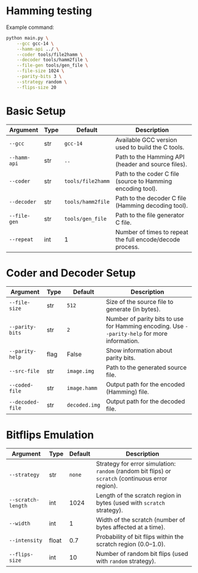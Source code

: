 # Hamming testing
Example command:
```bash
python main.py \
    --gcc gcc-14 \
    --hamm-api ../ \
    --coder tools/file2hamm \
    --decoder tools/hamm2file \
    --file-gen tools/gen_file \
    --file-size 1024 \
    --parity-bits 3 \
    --strategy random \
    --flips-size 20
```

# Basic Setup
| Argument     | Type | Default           | Description                                                 |
| ------------ | ---- | ----------------- | ----------------------------------------------------------- |
| `--gcc`      | str  | `gcc-14`          | Available GCC version used to build the C tools.            |
| `--hamm-api` | str  | `..`              | Path to the Hamming API (header and source files).          |
| `--coder`    | str  | `tools/file2hamm` | Path to the coder C file (source to Hamming encoding tool). |
| `--decoder`  | str  | `tools/hamm2file` | Path to the decoder C file (Hamming decoding tool).         |
| `--file-gen` | str  | `tools/gen_file`  | Path to the file generator C file.                          |
| `--repeat`   | int  | 1                 | Number of times to repeat the full encode/decode process.   |

# Coder and Decoder Setup
| Argument         | Type | Default       | Description                                                                                  |
| ---------------- | ---- | ------------- | -------------------------------------------------------------------------------------------- |
| `--file-size`    | str  | `512`         | Size of the source file to generate (in bytes).                                              |
| `--parity-bits`  | str  | `2`           | Number of parity bits to use for Hamming encoding. Use `--parity-help` for more information. |
| `--parity-help`  | flag | False         | Show information about parity bits.                                                          |
| `--src-file`     | str  | `image.img`   | Path to the generated source file.                                                           |
| `--coded-file`   | str  | `image.hamm`  | Output path for the encoded (Hamming) file.                                                  |
| `--decoded-file` | str  | `decoded.img` | Output path for the decoded file.                                                            |

# Bitflips Emulation
| Argument           | Type  | Default | Description                                                                                        |
| ------------------ | ----- | ------- | -------------------------------------------------------------------------------------------------- |
| `--strategy`       | str   | `none`  | Strategy for error simulation: `random` (random bit flips) or `scratch` (continuous error region). |
| `--scratch-length` | int   | 1024    | Length of the scratch region in bytes (used with `scratch` strategy).                              |
| `--width`          | int   | 1       | Width of the scratch (number of bytes affected at a time).                                         |
| `--intensity`      | float | 0.7     | Probability of bit flips within the scratch region (0.0–1.0).                                      |
| `--flips-size`     | int   | 10      | Number of random bit flips (used with `random` strategy).                                          |
